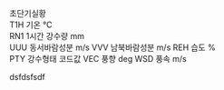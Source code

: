 초단기실황	
T1H	기온	℃	
RN1	1시간 강수량	mm	
UUU	동서바람성분	m/s	
VVV	남북바람성분	m/s	
REH	습도	%	
PTY	강수형태	코드값	
VEC	풍향	deg	
WSD	풍속	m/s	


dsfdsfsdf
